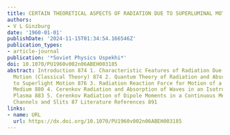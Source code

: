 ```yaml
---
title: CERTAIN THEORETICAL ASPECTS OF RADIATION DUE TO SUPERLUMINAL MOTION IN A MEDIUM
authors:
- V L Ginzburg
date: '1960-01-01'
publishDate: '2024-11-15T01:34:54.166546Z'
publication_types:
- article-journal
publication: '*Soviet Physics Uspekhi*'
doi: 10.1070/PU1960v002n06ABEH003185
abstract: Introduction 874 1. Characteristic Features of Radiation Due to Superlight
  Motion (Classical Theory) 874 2. Quantum Theory of Radiation and Absorption Due
  to Superlight Motion 876 3. Radiation Reaction Force for Motion of a Charge in a
  Medium 880 4. Cerenkov Radiation and Absorption of Waves in an Isotropic Magnetoactive
  Plasma 883 5. Cerenkov Radiation of Dipole Moments in a Continuous Medium and in
  Channels and Slits 87 Literature References 891
links:
- name: URL
  url: https://dx.doi.org/10.1070/PU1960v002n06ABEH003185
---
```

